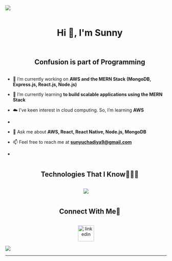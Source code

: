 <!--horizontal divider(gradiant)-->
<img src="https://user-images.githubusercontent.com/73097560/115834477-dbab4500-a447-11eb-908a-139a6edaec5c.gif">

<!--h1 without bottom border-->
<div id="user-content-toc">
  <ul align="center">
    <summary><h1 style="display: inline-block">Hi 👋, I'm Sunny</h1></summary>
  </ul>
</div>

<!--- snake -->
<div align="center">
</div>

<!--h2 without bottom border-->
<div id="user-content-toc">
  <ul align="center">
    <summary><h2 style="display: inline-block">Confusion is part of Programming</h2></summary>
  </ul>
</div>

<!--Intro start-->
<ul>
  <li>
    <p>🔭 I’m currently working on <strong>AWS and the MERN Stack (MongoDB, Express.js, React.js, Node.js)</strong></p>
  </li>
  <li>
    <p>🌱 I’m currently learning <strong>to build scalable applications using the MERN Stack</strong></p>
  </li>
  <li>
    <p>☁️ I’ve keen interest in cloud computing. So, I’m learning <strong>AWS</strong></p>
  </li>
  <li>
    
  </li>
  <li>
    <p>💬 Ask me about <strong>AWS, React, React Native, Node.js, MongoDB</strong></p>
  </li>
  <li>
    <p>📫 Feel free to reach me at <strong><a href="sunnyuchadiya9@gmail.com">sunyuchadiya9@gmail.com</a></strong></p>
  </li>
  <li>
  </li>
</ul>
<!--Intro end-->



<!--h2 without bottom border-->
<div id="user-content-toc">
  <ul align="center">
    <summary><h2 style="display: inline-block">Technologies That I Know👨🏻‍💻</h2></summary>
  </ul>
</div>

<!--tech stack icons-->
<p align="center">
  <a href="https://skillicons.dev">
    <img src="https://skillicons.dev/icons?i=git,bootstrap,css,express,github,html,,java,js,mongodb,mysql,nextjs,nodejs,py,react,tailwind,vscode&perline=14">
  </a>
</p>

<!-- Connect with me -->
<!--h2 without bottom border-->
<div id="user-content-toc">
  <ul align="center">
    <summary><h2 style="display: inline-block">Connect With Me🤝</h2></summary>
  </ul>
</div>

<!--icons and links-->
<p align="center">
  <a href="https://www.linkedin.com/public-profile/settings?trk=d_flagship3_profile_self_view_public_profile" target="blank"><img align="center" src="https://user-images.githubusercontent.com/88904952/234979284-68c11d7f-1acc-4f0c-ac78-044e1037d7b0.png" alt="linkedin" height="50" width="50"></a>
</p>

<!--profile visit count-->
<div align="center">
</div>

<!--horizontal divider(gradiant)-->
<img src="https://user-images.githubusercontent.com/73097560/115834477-dbab4500-a447-11eb-908a-139a6edaec5c.gif">
<hr>

